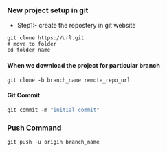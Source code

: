 ### New project setup in git
* Step1:- create the repostery in git website
```git
git clone https://url.git
# move to folder
cd folder_name
```

#### When we download the project for particular branch
```git
git clone -b branch_name remote_repo_url
```

#### Git Commit
```python
git commit -m "initial commit"
```

### Push Command
```git
git push -u origin branch_name
```